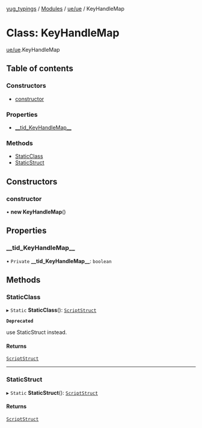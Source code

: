 [yug_typings](../README.md) / [Modules](../modules.md) / [ue/ue](../modules/ue_ue.md) / KeyHandleMap

# Class: KeyHandleMap

[ue/ue](../modules/ue_ue.md).KeyHandleMap

## Table of contents

### Constructors

- [constructor](ue_ue.KeyHandleMap.md#constructor)

### Properties

- [\_\_tid\_KeyHandleMap\_\_](ue_ue.KeyHandleMap.md#__tid_keyhandlemap__)

### Methods

- [StaticClass](ue_ue.KeyHandleMap.md#staticclass)
- [StaticStruct](ue_ue.KeyHandleMap.md#staticstruct)

## Constructors

### constructor

• **new KeyHandleMap**()

## Properties

### \_\_tid\_KeyHandleMap\_\_

• `Private` **\_\_tid\_KeyHandleMap\_\_**: `boolean`

## Methods

### StaticClass

▸ `Static` **StaticClass**(): [`ScriptStruct`](ue_ue.ScriptStruct.md)

**`Deprecated`**

use StaticStruct instead.

#### Returns

[`ScriptStruct`](ue_ue.ScriptStruct.md)

___

### StaticStruct

▸ `Static` **StaticStruct**(): [`ScriptStruct`](ue_ue.ScriptStruct.md)

#### Returns

[`ScriptStruct`](ue_ue.ScriptStruct.md)
